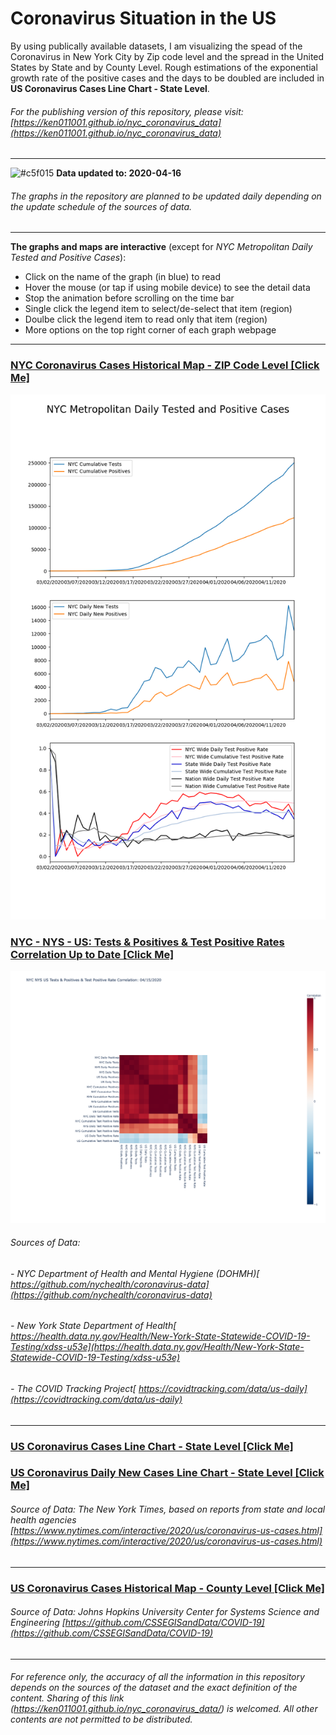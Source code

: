 # Coronavirus Situation in the US

By using publically available datasets, I am visualizing the spead of the Coronavirus in New York City by Zip code level and  the spread in the United States by State and by County Level. Rough estimations of the exponential growth rate of the positive cases and the days to be doubled are included in **US Coronavirus Cases Line Chart - State Level**. 
###### For the publishing version of this repository, please visit: [https://ken011001.github.io/nyc_coronavirus_data](https://ken011001.github.io/nyc_coronavirus_data)

---

![#c5f015](https://placehold.it/15/c5f015/000000?text=+) **Data updated to: 2020-04-16**
###### The graphs in the repository are planned to be updated daily depending on the update schedule of the sources of data.

---
**The graphs and maps are interactive** (except for *NYC Metropolitan Daily Tested and Positive Cases*):
- Click on the name of the graph (in blue) to read 
- Hover the mouse (or tap if using mobile device) to see the detail data
- Stop the animation before scrolling on the time bar
- Single click the legend item to select/de-select that item (region)
- Doulbe click the legend item to read only that item (region)
- More options on the top right corner of each graph webpage

---

### [NYC Coronavirus Cases Historical Map - ZIP Code Level [Click Me]](https://ken011001.github.io/nyc_coronavirus_data/NYC_Coronavirus_Cases_ZIP.html)
![](NYC_Metropolitan_Daily_Tested_and_Positive_Cases.png?raw=true)
### [NYC - NYS - US: Tests & Positives & Test Positive Rates Correlation Up to Date [Click Me]](https://ken011001.github.io/nyc_coronavirus_data/NYC_NYS_US_Variables_Correlation_Heatmap)
![](NYC_NYS_US_Variables_Correlation_Heatmap.png?raw=true)
###### Sources of Data: 
###### - *NYC Department of Health and Mental Hygiene (DOHMH)[ https://github.com/nychealth/coronavirus-data](https://github.com/nychealth/coronavirus-data)*
###### - *New York State Department of Health[ https://health.data.ny.gov/Health/New-York-State-Statewide-COVID-19-Testing/xdss-u53e](https://health.data.ny.gov/Health/New-York-State-Statewide-COVID-19-Testing/xdss-u53e)*
###### - *The COVID Tracking Project[ https://covidtracking.com/data/us-daily](https://covidtracking.com/data/us-daily)*
---

### [US Coronavirus Cases Line Chart - State Level [Click Me]](https://ken011001.github.io/nyc_coronavirus_data/US_Coronavirus_Cases_Line_State.html)
### [US Coronavirus Daily New Cases Line Chart - State Level [Click Me]](https://ken011001.github.io/nyc_coronavirus_data/US_Coronavirus_Daily%20New_Cases_Line_State.html)
###### Source of Data: *The New York Times, based on reports from state and local health agencies [https://www.nytimes.com/interactive/2020/us/coronavirus-us-cases.html](https://www.nytimes.com/interactive/2020/us/coronavirus-us-cases.html)*
---


### [US Coronavirus Cases Historical Map - County Level [Click Me]](https://ken011001.github.io/nyc_coronavirus_data/US_Coronavirus_Cases_Scatter_County.html)
###### Source of Data: *Johns Hopkins University Center for Systems Science and Engineering [https://github.com/CSSEGISandData/COVID-19](https://github.com/CSSEGISandData/COVID-19)*
---


###### For reference only, the accuracy of all the information in this repository depends on the sources of the dataset and the exact definition of the content. Sharing of this link (https://ken011001.github.io/nyc_coronavirus_data/) is welcomed. All other contents are not permitted to be distributed.
